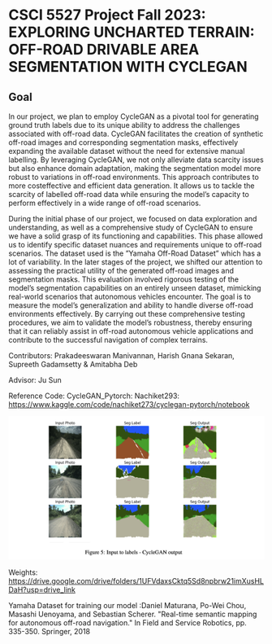 # CSCI 5527 Project Fall 2023: EXPLORING UNCHARTED TERRAIN: OFF-ROAD DRIVABLE AREA SEGMENTATION WITH CYCLEGAN

## Goal
In our project, we plan to employ CycleGAN as a pivotal tool for generating ground truth labels due to its unique ability to address the challenges associated with off-road data. CycleGAN facilitates the creation of synthetic off-road images and corresponding segmentation masks, effectively expanding the available dataset without the need for extensive manual labelling. By leveraging CycleGAN, we not only alleviate data scarcity issues but also enhance domain adaptation, making the segmentation model more robust to variations in off-road environments. This approach contributes to more costeffective and efficient data generation. It allows us to tackle the scarcity of labelled off-road data while ensuring the model’s capacity to perform effectively in a wide range of off-road scenarios.

During the initial phase of our project, we focused on data exploration and understanding, as well as a comprehensive study of CycleGAN to ensure we have a solid grasp of its functioning and capabilities. This phase allowed us to identify specific dataset nuances and requirements unique to off-road scenarios. The dataset used is the ”Yamaha Off-Road Dataset” which has a lot of variability. In the later stages of the project, we shifted our attention to assessing the practical utility of the generated off-road images and segmentation masks. This evaluation involved rigorous testing of the model’s segmentation capabilities on an entirely unseen dataset, mimicking real-world scenarios that autonomous vehicles encounter. The goal is to measure the model’s generalization and ability to handle diverse off-road environments effectively. By carrying out these comprehensive testing procedures, we aim to validate the model’s robustness, thereby ensuring that it can reliably assist in off-road autonomous vehicle applications and contribute to the successful navigation of complex terrains.

Contributors: Prakadeeswaran Manivannan, Harish Gnana Sekaran, Supreeth Gadamsetty & Amitabha Deb

Advisor: Ju Sun

Reference Code: CycleGAN_Pytorch: Nachiket293: https://www.kaggle.com/code/nachiket273/cyclegan-pytorch/notebook

![result](https://github.com/adeb567/CSCI-5527-Project/blob/main/result.png?raw=true)

Weights: https://drive.google.com/drive/folders/1UFVdaxsCktq5Sd8npbrw21imXusHLDaH?usp=drive_link

Yamaha Dataset for training our model
:Daniel Maturana, Po-Wei Chou, Masashi Uenoyama, and Sebastian Scherer. "Real-time semantic mapping for autonomous off-road navigation." In Field and Service Robotics, pp. 335-350. Springer, 2018
